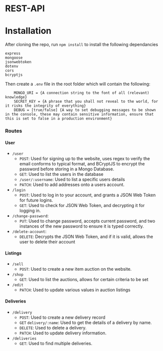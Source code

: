 # REST-API

# Installation

After cloning the repo, run `npm install` to install the following dependancies

```
express
mongoose
jsonwebtoken
dotenv
cors
bcryptjs
```

Then create a `.env` file in the root folder which will contain the following:

```
    MONGO_URI = {A connection string to the font of all (relevant) knowledge}
    SECRET_KEY = {A phrase that you shall not reveal to the world, for it risks the integrity of everything}
    DEBUG = [true/false] {A way to set debugging messages to be shown in the console, these may contain sensitive information, ensure that this is set to false in a production environment}
```

### Routes

#### User

- `/user`
  - `POST`: Used for signing up to the website, uses regex to verify the email conforms to typical format, and BCryptJS to encrypt the password before storing in a Mongo Database.
  - `GET`: Used to list the users in the database
  - `/user/:username`: Used to list a specific users details
  - `PATCH`: Used to add addresses onto a users account.
- `/login`
  - `POST`: Used to log in to your account, and grants a JSON Web Token for future logins.
  - `GET`: Used to check for JSON Web Token, and decrypting it for logging in.
- `/change-password`:
  - `PUT`: Used to change password, accepts current password, and two instances of the new password to ensure it is typed correctly.
- `/delete-account`:
  - `DELETE`: Decrypts the JSON Web Token, and if it is valid, allows the user to delete their account

#### Listings

- `/sell`
  - `POST`: Used to create a new item auction on the website.
- `/shop`
  - `GET`: Used to list the auctions, allows for certain criteria to be set
- `/edit`
  - `PATCH`: Used to update various values in auction listings

#### Deliveries

- `/delivery`
  - `POST`: Used to create a new delivery record
  - `GET` `delivery/:name`: Used to get the details of a delivery by name.
  - `DELETE`: Used to delete a delivery.
  - `PATCH`: Used to update delivery information.
- `/deliveries`
  - `GET`: Used to find multiple deliveries.
